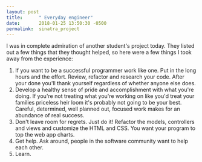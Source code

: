```yaml
---
layout: post
title:      " Everyday engineer"
date:       2018-01-25 13:50:30 -0500
permalink:  sinatra_project
---
```


 
I was in complete admiration of another student's project today.    They listed out a few things that they thought helped, so here were a few things I took away from the experience:

1. If you want to be a successful programmer work like one.  Put in the long hours and the effort.  Review, refactor and research your code.  After your done you'll thank yourself regardless of whether anyone else does. 
2.  Develop a healthy sense of pride and accomplishment with what you're doing.   If you're not treating what you're working on like you'd treat your families priceless heir loom it's probably not going to be your best.  Careful, determined, well planned out, focused work makes for an abundance of real success.  
3.  Don't leave room for regrets.  Just do it!   Refactor the models, controllers and views and customize the HTML and CSS. You want your program to top the web app charts.
4.  Get help.  Ask around, people in the software community want to help each other.
5.  Learn. 


